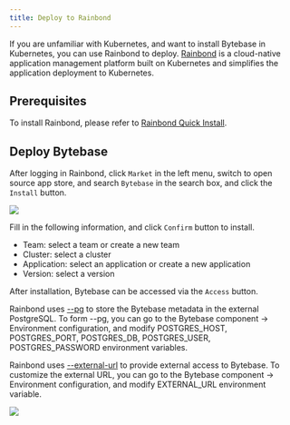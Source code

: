 ```yaml
---
title: Deploy to Rainbond
---
```


If you are unfamiliar with Kubernetes, and want to install Bytebase in Kubernetes, you can use Rainbond to deploy. [Rainbond](http://www.rainbond.com) is a cloud-native application management platform built on Kubernetes and simplifies the application deployment to Kubernetes.

## Prerequisites

To install Rainbond, please refer to [Rainbond Quick Install](https://rainbond.com/docs/quick-start/quick-install).

## Deploy Bytebase

After logging in Rainbond, click `Market` in the left menu, switch to open source app store, and search `Bytebase` in the search box, and click the `Install` button.

![](/content/docs/get-started/install/rainbond-install.webp)

Fill in the following information, and click `Confirm` button to install.

- Team: select a team or create a new team
- Cluster: select a cluster
- Application: select an application or create a new application
- Version: select a version

After installation, Bytebase can be accessed via the `Access` button.

<HintBlock type="info">

Rainbond uses [--pg](/docs/get-started/install/external-postgres) to store the Bytebase metadata in the external PostgreSQL. To form --pg, you can go to the Bytebase component -> Environment configuration, and modify POSTGRES_HOST, POSTGRES_PORT, POSTGRES_DB, POSTGRES_USER, POSTGRES_PASSWORD environment variables.

Rainbond uses [--external-url](/docs/get-started/install/external-url) to provide external access to Bytebase. To customize the external URL, you can go to the Bytebase component -> Environment configuration, and modify EXTERNAL_URL environment variable.

</HintBlock>

![](/content/docs/get-started/install/rainbond-topology.webp)
